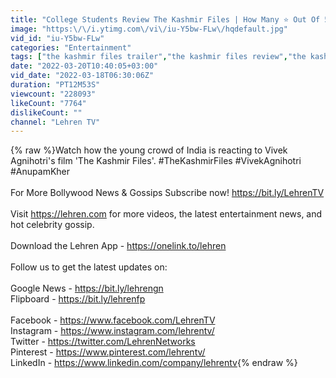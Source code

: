 ```yaml
---
title: "College Students Review The Kashmir Files | How Many ⭐ Out Of 5? | Lehren TV"
image: "https:\/\/i.ytimg.com\/vi\/iu-Y5bw-FLw\/hqdefault.jpg"
vid_id: "iu-Y5bw-FLw"
categories: "Entertainment"
tags: ["the kashmir files trailer","the kashmir files review","the kashmir files reaction"]
date: "2022-03-20T10:40:05+03:00"
vid_date: "2022-03-18T06:30:06Z"
duration: "PT12M53S"
viewcount: "228093"
likeCount: "7764"
dislikeCount: ""
channel: "Lehren TV"
---
```

{% raw %}Watch how the young crowd of India is reacting to Vivek Agnihotri's film 'The Kashmir Files'. #TheKashmirFiles #VivekAgnihotri #AnupamKher<br /><br />For More Bollywood News &amp; Gossips Subscribe now! <a rel="nofollow" target="blank" href="https://bit.ly/LehrenTV">https://bit.ly/LehrenTV</a><br /><br />Visit <a rel="nofollow" target="blank" href="https://lehren.com">https://lehren.com</a> for more videos, the latest entertainment news, and hot celebrity gossip.<br /><br />Download the Lehren App - <a rel="nofollow" target="blank" href="https://onelink.to/lehren">https://onelink.to/lehren</a><br /><br />Follow us to get the latest updates on:<br /><br />Google News - <a rel="nofollow" target="blank" href="https://bit.ly/lehrengn">https://bit.ly/lehrengn</a><br />Flipboard - <a rel="nofollow" target="blank" href="https://bit.ly/lehrenfp">https://bit.ly/lehrenfp</a><br /><br />Facebook - <a rel="nofollow" target="blank" href="https://www.facebook.com/LehrenTV">https://www.facebook.com/LehrenTV</a><br />Instagram - <a rel="nofollow" target="blank" href="https://www.instagram.com/lehrentv/">https://www.instagram.com/lehrentv/</a><br />Twitter - <a rel="nofollow" target="blank" href="https://twitter.com/LehrenNetworks">https://twitter.com/LehrenNetworks</a><br />Pinterest - <a rel="nofollow" target="blank" href="https://www.pinterest.com/lehrentv/">https://www.pinterest.com/lehrentv/</a><br />LinkedIn - <a rel="nofollow" target="blank" href="https://www.linkedin.com/company/lehrentv">https://www.linkedin.com/company/lehrentv</a>{% endraw %}
